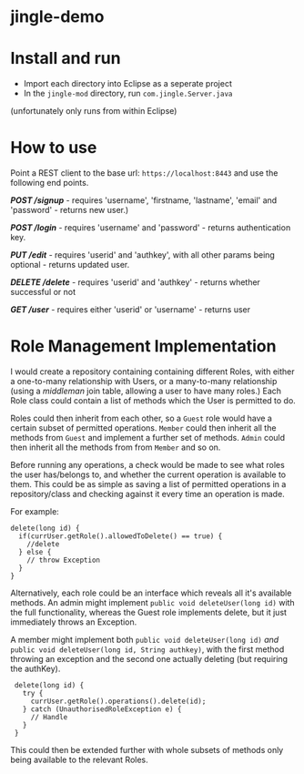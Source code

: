 # jingle-demo

# Install and run
* Import each directory into Eclipse as a seperate project
* In the `jingle-mod` directory, run `com.jingle.Server.java`

(unfortunately only runs from within Eclipse)

# How to use

Point a REST client to the base url: `https://localhost:8443` and use the following end points.

___POST /signup___ - requires 'username', 'firstname, 'lastname', 'email' and 'password' - returns new user.)

___POST /login___ - requires 'username' and 'password' - returns authentication key.
    
___PUT /edit___ - requires 'userid' and 'authkey', with all other params being optional - returns updated user.
    
___DELETE /delete___ - requires 'userid' and 'authkey' - returns whether successful or not
    
___GET /user___ - requires either 'userid' or 'username' - returns user

# Role Management Implementation

I would create a repository containing containing different Roles, with either a one-to-many relationship with Users,
 or a many-to-many relationship (using a _middleman_ join table, allowing a user to have many roles.)
Each Role class could contain a list of methods which the User is permitted to do.
 
Roles could then inherit from each other, so a ```Guest``` role would have a certain subset of permitted operations. ```Member``` could then inherit all the methods from ```Guest``` and implement a further set of methods. ```Admin``` could then inherit all the methods from from ```Member``` and so on.

Before running any operations, a check would be made to see what roles the user has/belongs to, and whether the current operation is available to them.
This could be as simple as saving a list of permitted operations in a repository/class and checking against it every time an operation is made.

For example:

    delete(long id) {
      if(currUser.getRole().allowedToDelete() == true) {
        //delete
      } else {
        // throw Exception
      }
    }
    
 Alternatively, each role could be an interface which reveals all it's available methods.
 An admin might implement ```public void deleteUser(long id)``` with the full functionality, whereas the Guest role implements delete, but it just 
 immediately throws an Exception.
 
 A member might implement both ```public void deleteUser(long id)``` _and_ ```public void deleteUser(long id, String authkey)```, with the first method throwing an exception 
 and the second one actually deleting (but requiring the authKey).
  
     delete(long id) {
       try {
         currUser.getRole().operations().delete(id);
       } catch (UnauthorisedRoleException e) {
         // Handle
       }
     }
  
  This could then be extended further with whole subsets of methods only being available to the relevant Roles.
